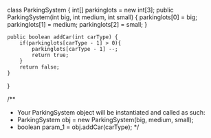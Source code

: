 class ParkingSystem {
    int[] parkinglots = new int[3];
    public ParkingSystem(int big, int medium, int small) {
        parkinglots[0] = big;
        parkinglots[1] = medium;
        parkinglots[2] = small; 
    }
    
    public boolean addCar(int carType) {
        if(parkinglots[carType - 1] > 0){
            parkinglots[carType - 1] --;
            return true;
        }
        return false;
    }
}

/**
 * Your ParkingSystem object will be instantiated and called as such:
 * ParkingSystem obj = new ParkingSystem(big, medium, small);
 * boolean param_1 = obj.addCar(carType);
 */